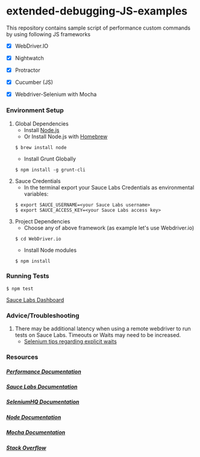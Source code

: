 # extended-debugging-JS-examples

This repository contains sample script of performance custom commands by using following JS frameworks

- [x] WebDriver.IO
- [x] Nightwatch
- [x] Protractor
- [x] Cucumber (JS)
- [x] Webdriver-Selenium with Mocha


### Environment Setup

1. Global Dependencies
    * Install [Node.js](https://nodejs.org/en/)
    * Or Install Node.js with [Homebrew](http://brew.sh/)
    ```
    $ brew install node
    ```
    * Install Grunt Globally
    ```
    $ npm install -g grunt-cli
    ```
2. Sauce Credentials
    * In the terminal export your Sauce Labs Credentials as environmental variables:
    ```
    $ export SAUCE_USERNAME=<your Sauce Labs username>
	$ export SAUCE_ACCESS_KEY=<your Sauce Labs access key>
    ```
3. Project Dependencies
    * Choose any of above framework (as example let's use Webdriver.io)
    ```
    $ cd WebDriver.io
    ```
    * Install Node modules
    ```
    $ npm install
    ```

### Running Tests
	$ npm test


[Sauce Labs Dashboard](https://app.saucelabs.com/dashboard)


### Advice/Troubleshooting

1. There may be additional latency when using a remote webdriver to run tests on Sauce Labs. Timeouts or Waits may need to be increased.
    * [Selenium tips regarding explicit waits](https://wiki.saucelabs.com/display/DOCS/Best+Practice%3A+Use+Explicit+Waits)

### Resources
##### [Performance Documentation](https://wiki.saucelabs.com/display/DOCS/Front+End+Performance+Metrics+Reference)

##### [Sauce Labs Documentation](https://wiki.saucelabs.com/)

##### [SeleniumHQ Documentation](http://www.seleniumhq.org/docs/)

##### [Node Documentation](https://nodejs.org/en/docs/)

##### [Mocha Documentation](https://mochajs.org/)

##### [Stack Overflow](http://stackoverflow.com/)
